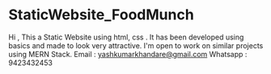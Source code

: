 # StaticWebsite_FoodMunch
Hi ,
This a Static Website using html, css . It has been developed using basics and made to look very attractive.
I'm open to work on similar projects using MERN Stack. 
Email : yashkumarkhandare@gmail.com 
Whatsapp : 9423432453
